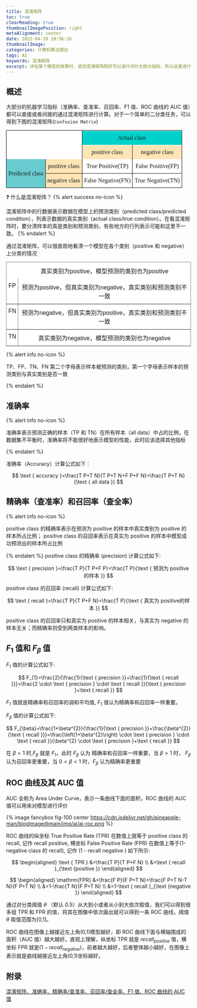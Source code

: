 ```yaml
---
title: 混淆矩阵
toc: true
clearReading: true
thumbnailImagePosition: right
metaAlignment: center
date: 2022-04-20 10:56:16
thumbnailImage:
categories: 计算机算法理论
tags: AI
keywords: 混淆矩阵
excerpt: 评估某个模型的效果时，感觉混淆矩阵刚好可以进行评价大部分指标，所以这里进行学习
---
```


<!-- toc -->

## 概述

大部分的机器学习指标（准确率、查准率、召回率、F1 值、ROC 曲线的 AUC 值）都可以直接或者间接的通过混淆矩阵进行计算。对于一个简单的二分类任务，可以得到下图的混淆矩阵(`Confusion Matrix`)

<style type="text/css">
.tg  {border-collapse:collapse;border-spacing:0;margin:0px auto;}
.tg td{border-color:black;border-style:solid;border-width:1px;font-family:Arial, sans-serif;font-size:14px;
  overflow:hidden;padding:10px 5px;word-break:normal;}
.tg th{border-color:black;border-style:solid;border-width:1px;font-family:Arial, sans-serif;font-size:14px;
  font-weight:normal;overflow:hidden;padding:10px 5px;word-break:normal;}
.tg .tg-jvnx{background-color:#FFE4B5;font-family:"Times New Roman", Times, serif !important;font-size:medium;text-align:center;
  vertical-align:middle}
.tg .tg-et44{background-color:#FFF;font-family:"Times New Roman", Times, serif !important;font-size:medium;position:-webkit-sticky;
  position:sticky;text-align:center;top:-1px;vertical-align:middle;will-change:transform}
.tg .tg-02wa{background-color:#FFE4B5;font-family:"Times New Roman", Times, serif !important;font-size:medium;
  position:-webkit-sticky;position:sticky;text-align:center;top:-1px;vertical-align:middle;will-change:transform}
.tg .tg-48vf{background-color:#00d2cb;font-family:"Times New Roman", Times, serif !important;font-size:medium;
  position:-webkit-sticky;position:sticky;text-align:center;top:-1px;vertical-align:middle;will-change:transform}
.tg .tg-yeo8{background-color:#68cbd0;font-family:"Times New Roman", Times, serif !important;font-size:medium;text-align:center;
  vertical-align:middle}
.tg .tg-t6ih{background-color:#FFF;font-family:"Times New Roman", Times, serif !important;font-size:medium;text-align:center;
  vertical-align:middle}
</style>
<table class="tg">
<thead>
  <tr>
    <th class="tg-et44" colspan="2" rowspan="2">  <br> </th>
    <th class="tg-48vf" colspan="2">Actual class</th>
  </tr>
  <tr>
    <th class="tg-02wa">positive class</th>
    <th class="tg-02wa">negative class</th>
  </tr>
</thead>
<tbody>
  <tr>
    <td class="tg-yeo8" rowspan="2">Predicted class</td>
    <td class="tg-jvnx">positive class</td>
    <td class="tg-t6ih"><span style="font-weight:300;font-style:normal">True Positive(TP)</span></td>
    <td class="tg-t6ih">False Positive(FP)</td>
  </tr>
  <tr>
    <td class="tg-jvnx">negative class</td>
    <td class="tg-t6ih">False Negative(FN)</td>
    <td class="tg-t6ih">True Negative(TN)</td>
  </tr>
</tbody>
</table>

:question: 什么是混淆矩阵？
{% alert success no-icon %}

混淆矩阵中的行数据表示数据在模型上的预测类别（predicted class/predicted condition），列表示数据的真实类别（actual class/true condition）。在看混淆矩阵时，要分清样本的真是类别和预测类别，有些地方的行列表示可能和这里不一致。
{% endalert %}

通过混淆矩阵，可以很直观地看清一个模型在各个类别（positive 和 negative）上分类的情况

<style type="text/css">
.tg  {border-collapse:collapse;border-spacing:0;margin:0px auto;}
.tg td{border-color:black;border-style:solid;border-width:1px;font-family:Arial, sans-serif;font-size:14px;
  overflow:hidden;padding:10px 5px;word-break:normal;}
.tg th{border-color:black;border-style:solid;border-width:1px;font-family:Arial, sans-serif;font-size:14px;
  font-weight:normal;overflow:hidden;padding:10px 5px;word-break:normal;}
.tg .tg-kaqf{background-color:#FFF;border-color:inherit;font-size:medium;text-align:center;vertical-align:top}
.tg .tg-swvo{background-color:#FFF;border-color:inherit;font-size:medium;position:-webkit-sticky;position:sticky;text-align:center;
  top:-1px;vertical-align:top;will-change:transform}
</style>
<table class="tg">
<thead>
  <tr>
    <th class="tg-swvo"></th>
    <th class="tg-swvo">真实类别为positive，模型预测的类别也为positive</th>
  </tr>
</thead>
<tbody>
  <tr>
    <td class="tg-kaqf">FP</td>
    <td class="tg-kaqf">预测为positive，但真实类别为negative，真实类别和预测类别不一致</td>
  </tr>
  <tr>
    <td class="tg-kaqf">FN</td>
    <td class="tg-kaqf">预测为negative，但真实类别为positive，真实类别和预测类别不一致</td>
  </tr>
  <tr>
    <td class="tg-kaqf">TN</td>
    <td class="tg-kaqf">真实类别为negative，模型预测的类别也为negative</td>
  </tr>
</tbody>
</table>

{% alert info no-icon %}

TP、FP、TN、FN 第二个字母表示样本被预测的类别，第一个字母表示样本的预测类别与真实类别是否一致

{% endalert %}

## 准确率

{% alert info no-icon %}

准确率表示预测正确的样本（TP 和 TN）在所有样本（all data）中占的比例，在数据集不平衡时，准确率将不能很好地表示模型的性能，此时应该选择其他指标

{% endalert %}

准确率（Accuracy）计算公式如下：

$$
\text { accuracy }=\frac{T P+T N}{T P+T N+F P+F N}=\frac{T P+T N}{\text { all data }}
$$

## 精确率（查准率）和召回率（查全率）

{% alert info no-icon %}

positive class 的精确率表示在预测为 positive 的样本中真实类别为 positive 的样本所占比例；
positive class 的召回率表示在真实为 positive 的样本中模型成功预测出的样本所占比例

{% endalert %}
positive class 的精确率 (precision) 计算公式如下:

$$
\text { precision }=\frac{T P}{T P+F P}=\frac{T P}{\text { 预测为 positive的样本 }}
$$

positive class 的召回率 (recall) 计算公式如下:

$$
\text { recall }=\frac{T P}{T P+F N}=\frac{T P}{\text { 真实为 positive的样本 }}
$$

positive class 的召回率只和真实为 positive 的样本相关，与真实为 negative 的样本无关；而精确率则受到两类样本的影响。

## $F_1$ 值和 $F_{\beta}$ 值

$F_{1}$ 值的计算公式如下:

$$
F_{1}=\frac{2}{\frac{1}{\text { precision }}+\frac{1}{\text { recall }}}=\frac{2 \cdot \text { precision } \cdot \text { recall }}{\text { precision }+\text { recall }}
$$

$F_{1}$ 值就是精确率和召回率的调和平均值, $F_{1}$ 值认为精确率和召回率一样重要。

$F_{\beta}$ 值的计算公式如下:

$$
F_{\beta}=\frac{1+\beta^{2}}{\frac{1}{\text { precision }}+\frac{\beta^{2}}{\text { recall }}}=\frac{\left(1+\beta^{2}\right) \cdot \text { precision } \cdot \text { recall }}{\beta^{2} \cdot \text { precision }+\text { recall }}
$$

在 $\beta=1$ 时,$F_{\beta}$ 就是 $F_1$，此时 $F_\beta$ 认为 精确率和召回率一样重要，当 $\beta>1$ 时， $F_{\beta}$ 认为召回率更重要，当 $0<\beta<1$ 时，$F_{\beta}$ 认为精确率更重要

## ROC 曲线及其 AUC 值

AUC 全称为 Area Under Curve，表示一条曲线下面的面积，ROC 曲线的 AUC 值可以用来对模型进行评价

{% image fancybox fig-100  center https://cdn.jsdelivr.net/gh/pineapple-man/blogImage@main/img/ai/ai-roc.png %}

ROC 曲线的纵坐标 True Positive Rate (TPR) 在数值上就等于 positive class 的 recall, 记作 recall positive, 横坐标 False
Positive Rate (FPR) 在数值上等于(1-negative class 的 recall), 记作 $(1$ - recall negative $)$ 如下所示:

$$
\begin{aligned}
\text { TPR } &=\frac{T P}{T P+F N} \\
&=\text { recall }_{\text {positive }}
\end{aligned}
$$

$$
\begin{aligned}
\mathrm{FPR} &=\frac{F P}{F P+T N}=\frac{F P+T N-T N}{F P+T N} \\
&=1-\frac{T N}{F P+T N} \\
&=1-\text { recall }_{\text {negative }}
\end{aligned}
$$

通过对分类阈值 $\theta$ （默认 0.5）从大到小或者从小到大依次取值，我们可以得到很多组 TPR 和 FPR 的值，将其在图像中依次画出就可以得到一条 ROC 曲线，阈值 $\theta$ 取值范围为[0,1]。

ROC 曲线在图像上越接近左上角(0,1)模型越好，即 ROC 曲线下面与横轴围成的面积（AUC 值）越大越好。直观上理解，纵坐标 TPR 就是 $recall_{positive}$ 值，横坐标 FPR 就是$(1-recall_{negative})$，前者越大越好，后者整体越小越好，在图像上表示就是曲线越接近左上角(0,1)坐标越好。

## 附录

[混淆矩阵、准确率、精确率/查准率、召回率/查全率、F1 值、ROC 曲线的 AUC 值](https://www.cnblogs.com/wuliytTaotao/p/9285227.html)
